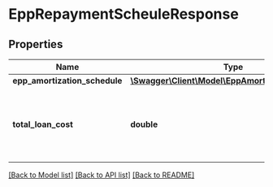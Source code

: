 # EppRepaymentScheuleResponse

## Properties
Name | Type | Description | Notes
------------ | ------------- | ------------- | -------------
**epp_amortization_schedule** | [**\Swagger\Client\Model\EppAmortizationSchedule[]**](EppAmortizationSchedule.md) |  | [optional] 
**total_loan_cost** | **double** | Principal and total Interest amount to be paid by borrower for the loan. | [optional] 

[[Back to Model list]](../../README.md#documentation-for-models) [[Back to API list]](../../README.md#documentation-for-api-endpoints) [[Back to README]](../../README.md)

